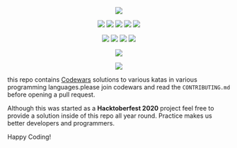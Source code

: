  

<p align="center">
<img src="https://capsule-render.vercel.app/api?type=rect&color=gradient&height=200&section=header&text=Codewars_Katas&fontSize=70&fontAlignY=60" /> 

</p>

<p align="center">
<img src="https://img.shields.io/badge/language-Python-blue?style=for-the-badge">
<img src="https://img.shields.io/badge/language-Javascript-blue?style=for-the-badge">
<img src="https://img.shields.io/badge/language-C++-blue?style=for-the-badge">
<img src="https://img.shields.io/badge/language-Java-blue?style=for-the-badge">
<img src="https://img.shields.io/badge/language-Php-blue?style=for-the-badge">
 </p>
<p align="center">
<img src="https://img.shields.io/github/issues-raw/GoodGuyGregory/Codewars_katas?style=for-the-badge" >
<img src="https://img.shields.io/github/issues-closed-raw/GoodGuyGregory/Codewars_katas?style=for-the-badge" >
<img src="https://img.shields.io/github/issues-pr-raw/GoodGuyGregory/Codewars_katas?style=for-the-badge" >
<img src="https://img.shields.io/github/issues-pr-closed-raw/GoodGuyGregory/Codewars_katas?style=for-the-badge" >
</p>
<p align="center">
<img src="https://img.shields.io/github/hacktoberfest/2020/GoodGuyGregory/Codewars_katas?style=for-the-badge">
</p>
<p align="center">
<img src="https://img.shields.io/github/contributors/GoodGuyGregory/Codewars_katas?style=for-the-badge">
</p>


this repo contains [Codewars](https://www.codewars.com/) solutions to various katas in various programming languages.please join codewars and read the `CONTRIBUTING.md` before opening a pull request.

Although this was started as a **Hacktoberfest 2020** project feel free to provide a solution inside of this repo all year round. Practice makes us better developers and programmers.

Happy Coding!




